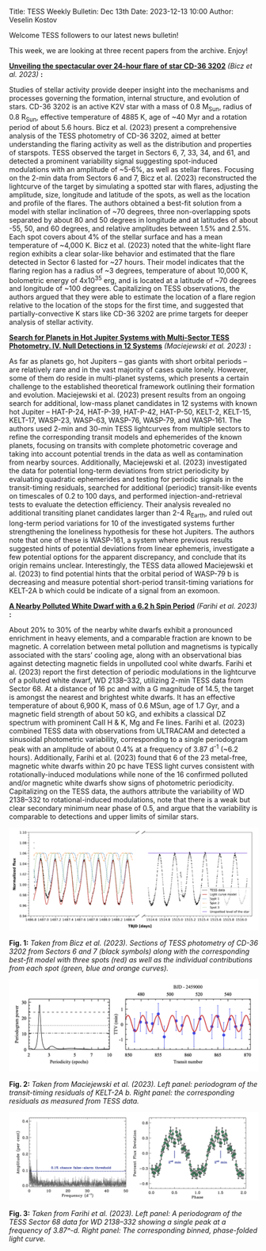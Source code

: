 Title: TESS Weekly Bulletin: Dec 13th
Date: 2023-12-13 10:00
Author: Veselin Kostov

Welcome TESS followers to our latest news bulletin! 

This week, we are looking at three recent papers from the archive. Enjoy!

**[Unveiling the spectacular over 24-hour flare of star CD-36 3202](https://arxiv.org/abs/2311.16691)** *(Bicz et al. 2023)* **:**


Studies of stellar activity provide deeper insight into the mechanisms and processes governing the formation, internal structure, and evolution of stars. CD-36 3202 is an active K2V star with a mass of 0.8 M<sub>Sun</sub>, radius of 0.8 R<sub>Sun</sub>, effective temperature of 4885 K, age of ~40 Myr and a rotation period of about 5.6 hours. Bicz et al. (2023) present a comprehensive analysis of the TESS photometry of CD-36 3202, aimed at better understanding the flaring activity as well as the distribution and properties of starspots. TESS observed the target in Sectors 6, 7, 33, 34, and 61, and detected a prominent variability signal suggesting spot-induced modulations with an amplitude of ~5-6%, as well as stellar flares. Focusing on the 2-min data from Sectors 6 and 7, Bicz et al. (2023) reconstructed the lightcurve of the target by simulating a spotted star with flares, adjusting the amplitude, size, longitude and latitude of the spots, as well as the location and profile of the flares. The authors obtained a best-fit solution from a model with stellar inclination of ~70 degrees, three non-overlapping spots separated by about 80 and 50 degrees in longitude and at latitudes of about -55, 50, and 60 degrees, and relative amplitudes between 1.5% and 2.5%. Each spot covers about 4% of the stellar surface and has a mean temperature of ~4,000 K. Bicz et al. (2023) noted that the white-light flare region exhibits a clear solar-like behavior and estimated that the flare detected in Sector 6 lasted for ~27 hours. Their model indicates that the flaring region has a radius of ~3 degrees, temperature of about 10,000 K, bolometric energy of 4x10<sup>35</sup> erg, and is located at a latitude of ~70 degrees and longitude of ~100 degrees. Capitalizing on TESS observations, the authors argued that they were able to estimate the location of a flare region relative to the location of the stops for the first time, and suggested that partially-convective K stars like CD-36 3202 are prime targets for deeper analysis of stellar activity. 

**[Search for Planets in Hot Jupiter Systems with Multi-Sector TESS Photometry. IV. Null Detections in 12 Systems](https://arxiv.org/abs/2312.03319)** *(Maciejewski et al. 2023)* **:**

As far as planets go, hot Jupiters – gas giants with short orbital periods – are relatively rare and in the vast majority of cases quite lonely. However, some of them do reside in multi-planet systems, which presents a certain challenge to the established theoretical framework outlining their formation and evolution.  Maciejewski et al. (2023) present results from an ongoing search for additional, low-mass planet candidates in 12 systems with known hot Jupiter – HAT-P-24, HAT-P-39, HAT-P-42, HAT-P-50, KELT-2, KELT-15, KELT-17, WASP-23, WASP-63, WASP-76, WASP-79, and WASP-161. The authors used 2-min and 30-min TESS lightcurves from multiple sectors to refine the corresponding transit models and ephemerides of the known planets, focusing on transits with complete photometric coverage and taking into account potential trends in the data as well as contamination from nearby sources. Additionally, Maciejewski et al. (2023) investigated the data for potential long-term deviations from strict periodicity by evaluating quadratic ephemerides and testing for periodic signals in the transit-timing residuals, searched for additional (periodic) transit-like events on timescales of 0.2 to 100 days, and performed injection-and-retrieval tests to evaluate the detection efficiency. Their analysis revealed no additional transiting planet candidates larger than 2-4 R<sub>Earth</sub>, and ruled out long-term period variations for 10 of the investigated systems further strengthening the loneliness hypothesis for these hot Jupiters. The authors note that one of these is WASP-161, a system where previous results suggested hints of potential deviations from linear ephemeris, investigate a few potential options for the apparent discrepancy, and conclude that its origin remains unclear. Interestingly, the TESS data allowed Maciejewski et al. (2023) to find potential hints that the orbital period of WASP-79 b is decreasing and measure potential short-period transit-timing variations for KELT-2A b which could be indicate of a signal from an exomoon.  


**[A Nearby Polluted White Dwarf with a 6.2 h Spin Period](https://arxiv.org/abs/2312.03845)** *(Farihi et al. 2023)* **:**

About 20% to 30% of the nearby white dwarfs exhibit a pronounced enrichment in heavy elements, and a comparable fraction are known to be magnetic. A correlation between metal pollution and magnetisms is typically associated with the stars’ cooling age, along with an observational bias against detecting magnetic fields in unpolluted cool white dwarfs. Farihi et al. (2023) report the first detection of periodic modulations in the lightcurve of a polluted white dwarf, WD 2138–332, utilizing 2-min TESS data from Sector 68. At a distance of 16 pc and with a G magnitude of 14.5, the target is amongst the nearest and brightest white dwarfs. It has an effective temperature of about 6,900 K, mass of 0.6 MSun, age of 1.7 Gyr, and a magnetic field strength of about 50 kG, and exhibits a classical DZ spectrum with prominent CaII H & K, Mg and Fe lines. Farihi et al. (2023) combined TESS data with observations from ULTRACAM and detected a sinusoidal photometric variability, corresponding to a single periodogram peak with an amplitude of about 0.4% at a frequency of 3.87 d<sup>-1</sup> (~6.2 hours). Additionally, Farihi et al. (2023) found that 6 of the 23 metal-free, magnetic white dwarfs within 20 pc have TESS light curves consistent with rotationally-induced modulations while none of the 16 confirmed polluted and/or magnetic white dwarfs show signs of photometric periodicity. Capitalizing on the TESS data, the authors attribute the variability of WD 2138–332 to rotational-induced modulations, note that there is a weak but clear secondary minimum near phase of 0.5, and argue that the variability is comparable to detections and upper limits of similar stars. 


![Bicz2023](images/news/Bicz_2023_Fig1.png)

**Fig. 1:** *Taken from Bicz et al. (2023). Sections of TESS photometry of CD-36 3202 from Sectors 6 and 7 (black symbols) along with the corresponding best-fit model with three spots (red) as well as the individual contributions from each spot (green, blue and orange curves).*

![Maciejewski2023](images/news/Maciejewski_2023_Fig4.png)

**Fig. 2:** *Taken from Maciejewski et al. (2023). Left panel: periodogram of the transit-timing residuals of KELT-2A b. Right panel: the corresponding residuals as measured from TESS data.*

![Farihig2023](images/news/Farihi_2023_Fig1.png)

**Fig. 3:** *Taken from Farihi et al. (2023). Left panel: A periodogram of the TESS Sector 68 data for WD 2138–332 showing a single peak at a frequency of 3.87^-d. Right panel: The corresponding binned, phase-folded light curve.*
